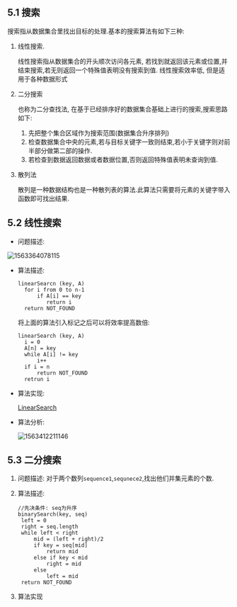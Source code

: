 ##  5.1 搜索

搜索指从数据集合里找出目标的处理.基本的搜索算法有如下三种:

1. 线性搜索.

   线性搜索指从数据集合的开头顺次访问各元素, 若找到就返回该元素或位置,并结束搜索,若无则返回一个特殊值表明没有搜索到值.  线性搜索效率低, 但是适用于各种数据形式

2. 二分搜索

   也称为二分查找法, 在基于已经排序好的数据集合基础上进行的搜索,搜索思路如下:

   1. 先把整个集合区域作为搜索范围(数据集合升序排列)
   2. 检查数据集合中央的元素,若与目标关键字一致则结束,若小于关键字则对前半部分做第二部的操作.
   3. 若检查到数据返回数据或者数据位置,否则返回特殊值表明未查询到值.

3. 散列法

   散列是一种数据结构也是一种散列表的算法.此算法只需要将元素的关键字带入函数即可找出结果.



##  5.2 线性搜索

* 问题描述: 

![1563364078115](/home/causingbrick/workspace/go/src/DataStructre/ch5搜索/README.assets/1563364078115.png)

* 算法描述:

  ```
  linearSearcn (key, A)
  	for i from 0 to n-1
  		if A[i] == key
           return i
  	return NOT_FOUND
  ```

  将上面的算法引入标记之后可以将效率提高数倍:

  ```
  linearSearch (key, A)
  	i = 0
  	A[n] = key
  	while A[i] != key 
  		i++
  	if i = n
  		return NOT_FOUND
  	retrun i
  ```

* 算法实现:

  [LinearSearch](linear/main.go)

* 算法分析:

  ![1563412211146](/home/causingbrick/workspace/go/src/DataStructre/ch5搜索/README.assets/1563412211146.png)

##  5.3 二分搜索 

1. 问题描述: 对于两个数列`sequence1`,`sequnece2`,找出他们并集元素的个数.

2. 算法描述:

   ```
   //先决条件: seq为升序
   binarySearch(key, seq) 
   	left = 0
   	right = seq.length
   	while left < right
   		mid = (left + right)/2
   		if key = seq[mid] 
   			return mid
   		else if key < mid 
   			right = mid
   		else
   			left = mid
   	return NOT_FOUND
   ```

3. 算法实现

